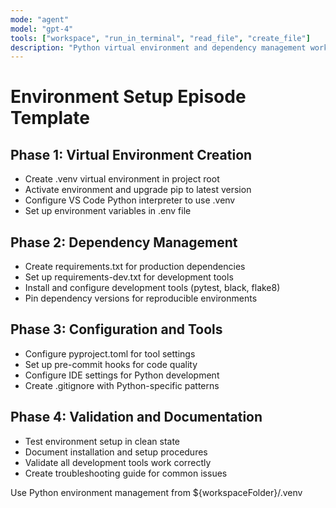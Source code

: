```yaml
---
mode: "agent"
model: "gpt-4"
tools: ["workspace", "run_in_terminal", "read_file", "create_file"]
description: "Python virtual environment and dependency management workflow"
---
```


# Environment Setup Episode Template

## Phase 1: Virtual Environment Creation
- Create .venv virtual environment in project root
- Activate environment and upgrade pip to latest version
- Configure VS Code Python interpreter to use .venv
- Set up environment variables in .env file

## Phase 2: Dependency Management
- Create requirements.txt for production dependencies
- Set up requirements-dev.txt for development tools
- Install and configure development tools (pytest, black, flake8)
- Pin dependency versions for reproducible environments

## Phase 3: Configuration and Tools
- Configure pyproject.toml for tool settings
- Set up pre-commit hooks for code quality
- Configure IDE settings for Python development
- Create .gitignore with Python-specific patterns

## Phase 4: Validation and Documentation
- Test environment setup in clean state
- Document installation and setup procedures
- Validate all development tools work correctly
- Create troubleshooting guide for common issues

Use Python environment management from ${workspaceFolder}/.venv

